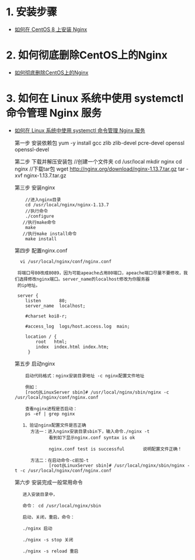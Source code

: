 # 1. 安装步骤

    
  * [如何在 CentOS 8 上安装 Nginx](https://www.jianshu.com/p/9b2dd37a5af9)
    
    
# 2. 如何彻底删除CentOS上的Nginx

  * [如何彻底删除CentOS上的Nginx](http://www.vue5.com/centos/23093.html)
    
    
# 3. 如何在 Linux 系统中使用 systemctl 命令管理 Nginx 服务

 * [如何在 Linux 系统中使用 systemctl 命令管理 Nginx 服务](https://linux265.com/news/3775.html)
    
    
    
    
    
    
    
    
    
    
    
    
    
    
    
    
    
    
    
    
    第一步  安装依赖包
            yum -y install gcc zlib zlib-devel pcre-devel openssl openssl-devel
            
    第二步  下载并解压安装包
           //创建一个文件夹
             cd /usr/local
             mkdir nginx
             cd nginx
           //下载tar包
             wget http://nginx.org/download/nginx-1.13.7.tar.gz
             tar -xvf nginx-1.13.7.tar.gz

    第三步  安装nginx
           
           //进入nginx目录
           cd /usr/local/nginx/nginx-1.13.7
           //执行命令
           ./configure
          //执行make命令
           make
          //执行make install命令
           make install
    第四步  配置nginx.conf
          
         vi /usr/local/nginx/conf/nginx.conf

        将端口号80改成8089，因为可能apeache占用80端口，apeache端口尽量不要修改，我们选择修改nginx端口。server_name的localhost修改为你服务器
        的ip地址。
        
        server {
           listen       80;
           server_name  localhost;

           #charset koi8-r;

           #access_log  logs/host.access.log  main;

           location / {
               root   html;
               index  index.html index.htm;
            }
   
   第五步 启动nginx
   
           启动代码格式：nginx安装目录地址 -c nginx配置文件地址

           例如：
           [root@LinuxServer sbin]# /usr/local/nginx/sbin/nginx -c /usr/local/nginx/conf/nginx.conf

           查看nginx进程是否启动：
           ps -ef | grep nginx
   
          1、验证nginx配置文件是否正确
             方法一：进入nginx安装目录sbin下，输入命令./nginx -t
                    看到如下显示nginx.conf syntax is ok

                    nginx.conf test is successful       说明配置文件正确！
   
             方法二：在启动命令-c前加-t
                    [root@LinuxServer sbin]# /usr/local/nginx/sbin/nginx -t -c /usr/local/nginx/conf/nginx.conf
   
   第六步  安装完成一般常用命令

          进入安装目录中，

          命令： cd /usr/local/nginx/sbin

          启动，关闭，重启，命令：

          ./nginx 启动

          ./nginx -s stop 关闭

          ./nginx -s reload 重启

